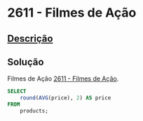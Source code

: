 # 2611 - Filmes de Ação

## [Descrição](https://judge.beecrowd.com/pt/problems/view/2611)

## Solução

Filmes de Ação [2611 - Filmes de Ação](../2611/README.md).

```sql
SELECT
    round(AVG(price), 2) AS price
FROM
    products;
```
